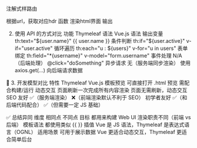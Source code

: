 注解式样路由

根据url，获取对应hdr 函数
渲染html界面
输出


2. 使用 API 的方式对比
   功能	Thymeleaf 语法	Vue.js 语法
   输出变量	th:text="${user.name}"	{{ user.name }}
   条件判断	th:if="${user.active}"	v-if="user.active"
   循环遍历	th:each="u : ${users}"	v-for="u in users"
   表单绑定	th:field="*{username}"	v-model="form.username"
   事件处理	N/A（后端处理）	@click="doSomething"
   异步请求	无（服务端同步渲染）	使用 axios.get(...) 向后端请求数据

🚦 3. 开发模型对比
特性	Thymeleaf	Vue.js
模板预览	可直接打开 .html 预览	需配合构建/运行
动态交互	页面刷新一次完成所有内容渲染	页面无需刷新，动态交互
SEO 友好	✅（服务端渲染）	❌（前端渲染默认不利于 SEO）
初学者友好	✅（和后端代码配合）	✅（但需要一定 JS 基础）



✅ 总结异同
维度	相同点	不同点
目标	都用来构建 Web UI	渲染职责不同（前端 vs 后端）
模板语法	都使用类似 {{ }} 插值	Vue 是 JS 语法，Thymeleaf 是表达式语言（OGNL）
适用场景	可用于展示数据	Vue 更适合动态交互，Thymeleaf 更适合简单后台
